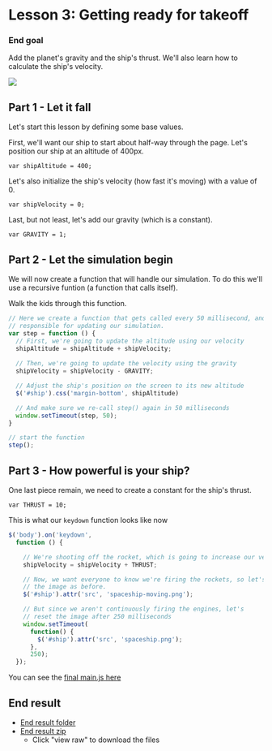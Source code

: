 # Lesson 3: Getting ready for takeoff

### End goal
Add the planet's gravity and the ship's thrust. We'll also learn how to calculate the ship's velocity.

![](http://i.imgur.com/iw6q6ma.gif)


## Part 1 - Let it fall
Let's start this lesson by defining some base values.

First, we'll want our ship to start about half-way through the page. Let's position our ship at an altitude of 400px.

`var shipAltitude = 400;`

Let's also initialize the ship's velocity (how fast it's moving) with a value of 0.

`var shipVelocity = 0;`

Last, but not least, let's add our gravity (which is a constant).

`var GRAVITY = 1;`

## Part 2 - Let the simulation begin
We will now create a function that will handle our simulation. To do this we'll use a recursive funtion (a function that calls itself).

Walk the kids through this function.

```js
// Here we create a function that gets called every 50 millisecond, and is
// responsible for updating our simulation.
var step = function () {
  // First, we're going to update the altitude using our velocity
  shipAltitude = shipAltitude + shipVelocity;
  
  // Then, we're going to update the velocity using the gravity
  shipVelocity = shipVelocity - GRAVITY;

  // Adjust the ship's position on the screen to its new altitude
  $('#ship').css('margin-bottom', shipAltitude)

  // And make sure we re-call step() again in 50 milliseconds
  window.setTimeout(step, 50);
}

// start the function
step();
```

## Part 3 - How powerful is your ship?
One last piece remain, we need to create a constant for the ship's thrust.

`var THRUST = 10;`

This is what our `keydown` function looks like now

```js
$('body').on('keydown',
  function () {

    // We're shooting off the rocket, which is going to increase our velocity.
    shipVelocity = shipVelocity + THRUST;

    // Now, we want everyone to know we're firing the rockets, so let's update
    // the image as before.
    $('#ship').attr('src', 'spaceship-moving.png');

    // But since we aren't continuously firing the engines, let's
    // reset the image after 250 milliseconds
    window.setTimeout(
      function() {
        $('#ship').attr('src', 'spaceship.png');
      },
      250);
  });
```

You can see the [final main.js here](end-result/main.js)

## End result
- [End result folder](end-result)
- [End result zip](end-result.zip)
    - Click "view raw" to download the files
